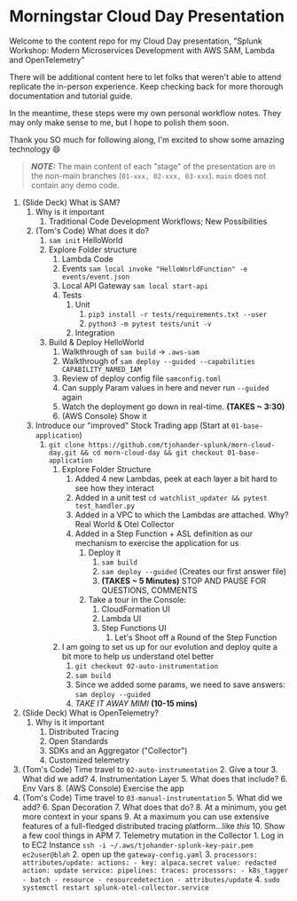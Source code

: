 # Morningstar Cloud Day Presentation

Welcome to the content repo for my Cloud Day presentation, "Splunk Workshop: Modern Microservices Development with AWS SAM, Lambda and OpenTelemetry"

There will be additional content here to let folks that weren't able to attend replicate the in-person experience.  Keep checking back for more thorough documentation and tutorial guide.

In the meantime, these steps were my own personal workflow notes.  They may only make sense to me, but I hope to polish them soon.

Thank you SO much for following along, I'm excited to show some amazing technology :smile:

> **_NOTE:_**  The main content of each "stage" of the presentation are in the non-main branches (`01-xxx, 02-xxx, 03-xxx`).  `main` does not contain any demo code.

1. (Slide Deck) What is SAM?
   1. Why is it important
      1. Traditional Code Development Workflows; New Possibilities
   2. (Tom's Code) What does it do?
      1. `sam init` HelloWorld
      2. Explore Folder structure
         1. Lambda Code
         2. Events `sam local invoke "HelloWorldFunction" -e events/event.json`
         3. Local API Gateway `sam local start-api`
         4. Tests
            1. Unit
               1. `pip3 install -r tests/requirements.txt --user`
               2. `python3 -m pytest tests/unit -v`
            2. Integration
      3. Build & Deploy HelloWorld
         1. Walkthrough of `sam build` -> `.aws-sam`
         2. Walkthrough of `sam deploy --guided --capabilities CAPABILITY_NAMED_IAM`
         3. Review of deploy config file `samconfig.toml`
         4. Can supply Param values in here and never run `--guided` again
         5. Watch the deployment go down in real-time. **(TAKES ~ 3:30)**
         6. (AWS Console) Show it
   3. Introduce our "improved" Stock Trading app (Start at `01-base-application`)
      1. `git clone https://github.com/tjohander-splunk/morn-cloud-day.git && cd morn-cloud-day && git checkout 01-base-application`
         1. Explore Folder Structure
            1. Added 4 new Lambdas, peek at each layer a bit hard to see how they interact
            1. Added in a unit test `cd watchlist_updater && pytest test_handler.py`
            2. Added in a VPC to which the Lambdas are attached.  Why?  Real World & Otel Collector
            3. Added in a Step Function + ASL definition as our mechanism to exercise the application for us
               1. Deploy it
                  1. `sam build`
                  2. `sam deploy --guided` (Creates our first answer file)
                  3. **(TAKES ~ 5 Minutes)** STOP AND PAUSE FOR QUESTIONS, COMMENTS
               2. Take a tour in the Console:
                  1. CloudFormation UI 
                  2. Lambda UI
                  3. Step Functions UI
                     1. Let's Shoot off a Round of the Step Function
         2. I am going to set us up for our evolution and deploy quite a bit more to help us understand otel better
            1. `git checkout 02-auto-instrumentation`
            2. `sam build`
            3. Since we added some params, we need to save answers: `sam deploy --guided`
            4. _TAKE IT AWAY MIMI_ **(10-15 mins)**
2. (Slide Deck) What is OpenTelemetry?
   1. Why is it important
      1. Distributed Tracing
      1. Open Standards
      2. SDKs and an Aggregator ("Collector")
      2. Customized telemetry
3. (Tom's Code) Time travel to `02-auto-instrumentation`
   2. Give a tour
      3. What did we add?
         4. Instrumentation Layer
            5. What does that include?
         6. Env Vars
   8. (AWS Console) Exercise the app
4. (Tom's Code) Time travel to `03-manual-instrumentation`
   5. What did we add?
      6. Span Decoration
         7. What does that do?
            8. At a minimum, you get more context in your spans
            9. At a maximum you can use extensive features of a full-fledged distributed tracing platform...like _this_
         10. Show a few cool things in APM
      7. Telemetry mutation in the Collector
         1. Log in to EC2 Instance `ssh -i ~/.aws/tjohander-splunk-key-pair.pem ec2user@blah`
         2. open up the `gateway-config.yaml`
         3. ```
            processors:
              attributes/update:
                actions:
                  - key: alpaca.secret
                    value: redacted
                    action: update
            service:
              pipelines:
                traces:
                  processors:
                    - k8s_tagger
                    - batch
                    - resource
                    - resourcedetection
                    - attributes/update
            ```
         4. `sudo systemctl restart splunk-otel-collector.service`
